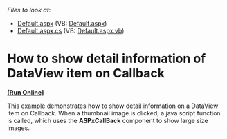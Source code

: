 <!-- default file list -->
*Files to look at*:

* [Default.aspx](./CS/Default.aspx) (VB: [Default.aspx](./VB/Default.aspx))
* [Default.aspx.cs](./CS/Default.aspx.cs) (VB: [Default.aspx.vb](./VB/Default.aspx.vb))
<!-- default file list end -->
# How to show detail information of DataView item on Callback
<!-- run online -->
**[[Run Online]](https://codecentral.devexpress.com/e36/)**
<!-- run online end -->


<p>This example demonstrates how to show detail information on a DataView item on Callback. When a thumbnail image is clicked, a java script function is called, which uses the <strong>ASPxCallBack</strong> component to show large size images.</p>

<br/>



